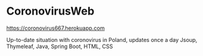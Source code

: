 # CoronovirusWeb

https://coronovirus667.herokuapp.com

Up-to-date situation with coronovirus in Poland, updates once a day
Jsoup, Thymeleaf, Java, Spring Boot, HTML, CSS
